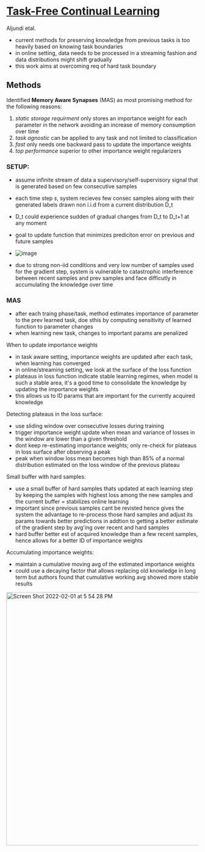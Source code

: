 # [Task-Free Continual Learning](https://openaccess.thecvf.com/content_CVPR_2019/papers/Aljundi_Task-Free_Continual_Learning_CVPR_2019_paper.pdf)

Aljundi etal.

- current methods for preserving knowledge from previous tasks is too heavily based on knowing task boundaries
- in online setting, data needs to be processed in a streaming fashion and data distributions might shift gradually
- this work aims at overcoming req of hard task boundary

## Methods
Identified **Memory Aware Synapses** (MAS) as most promising method for the following reasons: 
1. *static storage requirment* only stores an importance weight for each parameter in the network avoiding an increase of memory consumption over time 
2. *task agnostic* can be applied to any task and not limited to classification
3. *fast* only needs one backward pass to update the importance weights
4. *top performance* superior to other importance weight regularizers

### SETUP:
- assume infinite stream of data a supervisory/self-supervisory signal that is generated based on few consecutive samples
- each time step *s*, system recieves few consec samples along with their generated labels drawn non i.i.d from a current distribution D_t
- D_t could experience sudden of gradual changes from D_t to D_t+1 at any moment
- goal to update function that minimizes prediciton error on previous and future samples
- ![image](https://user-images.githubusercontent.com/89429238/151905209-7797407c-82ea-46ac-997d-61f5eb68c609.png)

- due to strong non-iid conditions and very low number of samples used for the gradient step, system is vulnerable to catastrophic interference between recent samples and prev samples and face difficutly in accumulating the knowledge over time 

### MAS
- after each traing phase/task, method estimates importance of parameter to the prev learned task, doe sthis by computing sensitivity of learned function to parameter changes
- when learning new task, changes to important params are penalized 


When to update importance weights
- in task aware setting, importance weights are updated after each task, when learning has converged
- in online/streaming setting, we look at the surface of the loss function
- plateaus in loss function indicate stable learning regimes, when model is such a stable area, it's a good time to consolidate the knowledge by updating the importance weights
- this allows us to ID params that are important for the currently acquired knowledge

Detecting plateaus in the loss surface:
- use sliding window over consecutive losses during training 
- trigger importance weight update when mean and variance of losses in the window are lower than a given threshold
- dont keep re-estimating importance weights; only re-check for plateaus in loss surface after observing a peak
- peak when window loss mean becomes high than 85% of a normal distribution estimated on the loss window of the previous plateau

Small buffer with hard samples:
- use a small buffer of hard samples thats updated at each learning step by keeping the samples with highest loss among the new samples and the current buffer = stabilizes online learning
- important since previous samples cant be revisted hence gives the system the advantage to re-process those hard samples and adjust its params towards better predictions in addtion to getting a better estimate of the gradient step by avg'ing over recent and hard samples
- hard buffer better est of acquired knowledge than a few recent samples, hence allows for a better ID of importance weights

Accumulating importance weights:
- maintain a cumulative moving avg of the estimated importance weights
- could use a decaying factor that allows replacing old knowledge in long term but authors found that cumulative working avg showed more stable results

<img width="663" alt="Screen Shot 2022-02-01 at 5 54 28 PM" src="https://user-images.githubusercontent.com/89429238/152065133-d1a9995b-0e72-44bd-a4e1-b46fe9e1e054.png">

